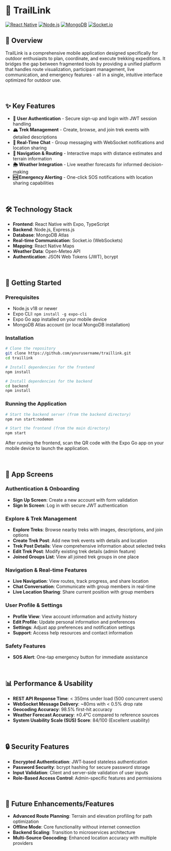 # 🥾 TrailLink

[![React Native](https://img.shields.io/badge/React_Native-Expo-61DAFB?logo=react&logoColor=white)](https://reactnative.dev/)
[![Node.js](https://img.shields.io/badge/Node.js-Express-339933?logo=node.js&logoColor=white)](https://nodejs.org/)
[![MongoDB](https://img.shields.io/badge/MongoDB-Atlas-47A248?logo=mongodb&logoColor=white)](https://www.mongodb.com/)
[![Socket.io](https://img.shields.io/badge/Socket.io-Real--time-010101?logo=socket.io&logoColor=white)](https://socket.io/)

## 🌟 Overview

TrailLink is a comprehensive mobile application designed specifically for outdoor enthusiasts to plan, coordinate, and execute trekking expeditions. It bridges the gap between fragmented tools by providing a unified platform that handles route visualization, participant management, live communication, and emergency features - all in a single, intuitive interface optimized for outdoor use.

&nbsp;

## ✨ Key Features

- **👥 User Authentication** - Secure sign-up and login with JWT session handling
- **🏔️ Trek Management** - Create, browse, and join trek events with detailed descriptions 
- **💬 Real-Time Chat** - Group messaging with WebSocket notifications and location sharing
- **🧭 Navigation & Routing** - Interactive maps with distance estimates and terrain information
- **🌦️ Weather Integration** - Live weather forecasts for informed decision-making
- **🆘 Emergency Alerting** - One-click SOS notifications with location sharing capabilities

&nbsp;

## 🛠️ Technology Stack

- **Frontend**: React Native with Expo, TypeScript
- **Backend**: Node.js, Express.js
- **Database**: MongoDB Atlas
- **Real-time Communication**: Socket.io (WebSockets)
- **Mapping**: React Native Maps
- **Weather Data**: Open-Meteo API
- **Authentication**: JSON Web Tokens (JWT), bcrypt

&nbsp;

## 🚀 Getting Started

### Prerequisites

- Node.js v18 or newer
- Expo CLI: `npm install -g expo-cli`
- Expo Go app installed on your mobile device
- MongoDB Atlas account (or local MongoDB installation)

### Installation

```bash
# Clone the repository
git clone https://github.com/yourusername/traillink.git
cd traillink

# Install dependencies for the frontend
npm install

# Install dependencies for the backend
cd backend
npm install
```


### Running the Application

```bash
# Start the backend server (from the backend directory)
npm run start:nodemon

# Start the frontend (from the main directory)
npm start
```

After running the frontend, scan the QR code with the Expo Go app on your mobile device to launch the application.

&nbsp;

## 📱 App Screens

### Authentication & Onboarding
- **Sign Up Screen**: Create a new account with form validation
- **Sign In Screen**: Log in with secure JWT authentication

### Explore & Trek Management
- **Explore Treks**: Browse nearby treks with images, descriptions, and join options
- **Create Trek Post**: Add new trek events with details and location
- **Trek Post Details**: View comprehensive information about selected treks
- **Edit Trek Post**: Modify existing trek details (admin feature)
- **Joined Groups List**: View all joined trek groups in one place

### Navigation & Real-time Features
- **Live Navigation**: View routes, track progress, and share location
- **Chat Conversation**: Communicate with group members in real-time
- **Live Location Sharing**: Share current position with group members

### User Profile & Settings
- **Profile View**: View account information and activity history
- **Edit Profile**: Update personal information and preferences
- **Settings**: Adjust app preferences and notification settings
- **Support**: Access help resources and contact information

### Safety Features
- **SOS Alert**: One-tap emergency button for immediate assistance

&nbsp;

## 📊 Performance & Usability

- **REST API Response Time**: < 350ms under load (500 concurrent users)
- **WebSocket Message Delivery**: ~80ms with < 0.5% drop rate
- **Geocoding Accuracy**: 98.5% first-hit accuracy
- **Weather Forecast Accuracy**: ±0.4°C compared to reference sources
- **System Usability Scale (SUS) Score**: 84/100 (Excellent usability)

&nbsp;

## 🔒 Security Features

- **Encrypted Authentication**: JWT-based stateless authentication
- **Password Security**: bcrypt hashing for secure password storage
- **Input Validation**: Client and server-side validation of user inputs
- **Role-Based Access Control**: Admin-specific features and permissions

&nbsp;

## 🚧 Future Enhancements/Features

- **Advanced Route Planning**: Terrain and elevation profiling for path optimization
- **Offline Mode**: Core functionality without internet connection
- **Backend Scaling**: Transition to microservices architecture
- **Multi-Source Geocoding**: Enhanced location accuracy with multiple providers

&nbsp;
